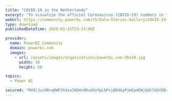 ```yaml
---
title: "COVID-19 in the Netherlands"
excerpt: "To visualize the official Coronavirus (COVID-19) numbers in the Netherlands, that RIVM (National Institute for Public Health and the Environment)"
webUrl: https://community.powerbi.com/t5/Data-Stories-Gallery/COVID-19-in-the-Netherlands/m-p/985504
type: download
publishedDateTime: 2020-03-21T23:23:00Z

provider:
  name: PowerBI Community
  domain: powerbi.com
  images:
    - url: /assets/images/organizations/powerbi.com-50x50.jpg
      width: 50
      height: 50

topics:
  - Power BI

secured: "MV8lJuiXR+qOWPJhXxalN94rORudSoYpLbP+jBDdGyPjmEp4EWjQdtlUXYDBrBqNVi/65VsNyGEICPJb2BWj2rvE532XY9B/BLHaz227iKMDDk5LVk8epbLv1whiBZS1MrHJqbPGz+8dGzlEkui6hBjr/GLDW6iSOjdN9xAeB7cKNCrIlrmZks+jp2LwhPBzWVPGYbEsJ4u0tIvMBe/VnJLj1zezWGkIRmYoVnXEiJJ/mDXN8UN2lvbPlYCR/yzWX6UQmXxoYawLK2lUdK++jAChh0J89ZJkhrS8wHmEpxezQCQA+PcPxiTovPR+jRqTULVGrIUlQXNS069tr1jwjxUnysYv9y2yuo5xp6bVTQScHWADea7ngX1Q21Sl29cA;1U7MLEefURXfW+KTup9m/Q=="
---
```


